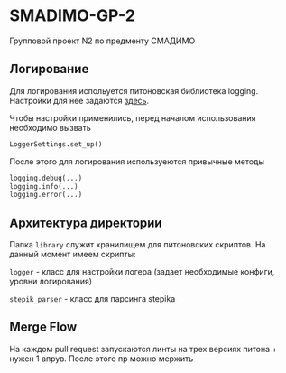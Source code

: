 # SMADIMO-GP-2
Групповой проект N2 по предменту СМАДИМО

## Логирование
Для логирования испольуется питоновская библиотека logging. Настройки для нее задаются [здесь](./logging.conf).

Чтобы настройки применились, перед началом использования необходимо вызвать
```python
LoggerSettings.set_up()
```
После этого для логирования используеются привычные методы
```python
logging.debug(...)
logging.info(...)
logging.error(...)
```

## Архитектура директории
Папка `library` служит хранилищем для питоновских скриптов. На данный момент имеем скрипты:

`logger` - класс для настройки логера (задает необходимые конфиги, уровни логирования)

`stepik_parser` - класс для парсинга stepika

## Merge Flow
На каждом pull request запускаются линты на трех версиях питона + нужен 1 апрув. После этого пр можно мержить